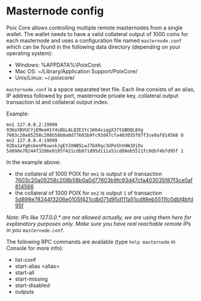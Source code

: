 Masternode config
=======================

Poix Core allows controlling multiple remote masternodes from a single wallet. The wallet needs to have a valid collateral output of 1000 coins for each masternode and uses a configuration file named `masternode.conf` which can be found in the following data directory (depending on your operating system):
 * Windows: %APPDATA%\PoixCore\
 * Mac OS: ~/Library/Application Support/PoixCore/
 * Unix/Linux: ~/.poixcore/

`masternode.conf` is a space separated text file. Each line consists of an alias, IP address followed by port, masternode private key, collateral output transaction id and collateral output index.

Example:
```
mn1 127.0.0.2:19999 93HaYBVUCYjEMeeH1Y4sBGLALQZE1Yc1K64xiqgX37tGBDQL8Xg 7603c20a05258c208b58b0a0d77603b9fc93d47cfa403035f87f3ce0af814566 0
mn2 127.0.0.4:19999 92Da1aYg6sbenP6uwskJgEY2XWB5LwJ7bXRqc3UPeShtHWJDjDv 5d898e78244f3206e0105f421cdb071d95d111a51cd88eb5511fc0dbf4bfd95f 1
```

In the example above:
* the collateral of 1000 POIX for `mn1` is output `0` of transaction [7603c20a05258c208b58b0a0d77603b9fc93d47cfa403035f87f3ce0af814566](https://test.explorer.poix.org/tx/7603c20a05258c208b58b0a0d77603b9fc93d47cfa403035f87f3ce0af814566)
* the collateral of 1000 POIX for `mn2` is output `1` of transaction [5d898e78244f3206e0105f421cdb071d95d111a51cd88eb5511fc0dbf4bfd95f](https://test.explorer.poix.org/tx/5d898e78244f3206e0105f421cdb071d95d111a51cd88eb5511fc0dbf4bfd95f)

_Note: IPs like 127.0.0.* are not allowed actually, we are using them here for explanatory purposes only. Make sure you have real reachable remote IPs in you `masternode.conf`._

The following RPC commands are available (type `help masternode` in Console for more info):
* list-conf
* start-alias \<alias\>
* start-all
* start-missing
* start-disabled
* outputs
